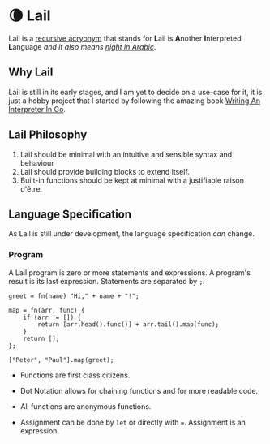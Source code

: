 # 🌘 Lail

Lail is a [recursive acryonym](https://en.wikipedia.org/wiki/Recursive_acronym) that stands for **L**ail is **A**nother **I**nterpreted **L**anguage _and it also means [night in Arabic](https://en.wiktionary.org/wiki/%D9%84%D9%8A%D9%84#Noun)_.

## Why Lail

Lail is still in its early stages, and I am yet to decide on a use-case for it, it is just a hobby project that I started by following the amazing book [Writing An Interpreter In Go](https://interpreterbook.com/).

## Lail Philosophy

1. Lail should be minimal with an intuitive and sensible syntax and behaviour
1. Lail should provide building blocks to extend itself.
1. Built-in functions should be kept at minimal with a justifiable raison d'être.

## Language Specification

As Lail is still under development, the language specification _can_ change.

### Program

A Lail program is zero or more statements and expressions. A program's result is its last expression. Statements are separated by `;`.

```
greet = fn(name) "Hi," + name + "!";

map = fn(arr, func) {
    if (arr != []) {
        return [arr.head().func()] + arr.tail().map(func);
    }
    return [];
};

["Peter", "Paul"].map(greet);
```

* Functions are first class citizens.

* Dot Notation allows for chaining functions and for more readable code.

* All functions are anonymous functions.

* Assignment can be done by `let` or directly with `=`. Assignment is an expression.

